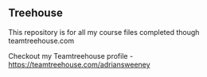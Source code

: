 ## Treehouse

This repository is for all my course files completed though teamtreehouse.com

Checkout my Teamtreehouse profile - https://teamtreehouse.com/adriansweeney
